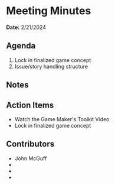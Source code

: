 # Meeting Minutes
**Date:** 2/21/2024

## Agenda
1. Lock in finalized game concept
2. Issue/story handling structure

## Notes

## Action Items
- Watch the Game Maker's Toolkit Video 
- Lock in finalized game concept
## Contributors
* John McGuff
* 
* 
* 

